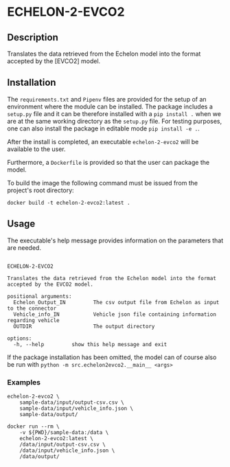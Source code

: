 # ECHELON-2-EVCO2

## Description

Translates the data retrieved from the Echelon model into the format accepted by the
[EVCO2] model.

## Installation

The `requirements.txt` and `Pipenv` files are provided for the setup of an environment where the module can be installed. The package includes a `setup.py` file and it can be therefore installed with a `pip install .` when we are at the same working directory as the `setup.py` file. For testing purposes, one can also install the package in editable mode `pip install -e .`.

After the install is completed, an executable `echelon-2-evco2` will be available to the user.

Furthermore, a `Dockerfile` is provided so that the user can package the model.

To build the image the following command must be issued from the project's root directory:
```
docker build -t echelon-2-evco2:latest .
```

## Usage
The executable's help message provides information on the parameters that are needed.
```

ECHELON-2-EVCO2

Translates the data retrieved from the Echelon model into the format accepted by the EVCO2 model.

positional arguments:
  Echelon_Output_IN         The csv output file from Echelon as input to the connector
  Vehicle_info_IN           Vehicle json file containing information regarding vehicle
  OUTDIR                    The output directory

options:
  -h, --help         show this help message and exit
```

If the package installation has been omitted, the model can of course also be run with
`python -m src.echelon2evco2.__main__ <args>`

### Examples
```
echelon-2-evco2 \
    sample-data/input/output-csv.csv \
    sample-data/input/vehicle_info.json \
    sample-data/output/
```

```
docker run --rm \
    -v ${PWD}/sample-data:/data \
    echelon-2-evco2:latest \
    /data/input/output-csv.csv \
    /data/input/vehicle_info.json \
    /data/output/
```



